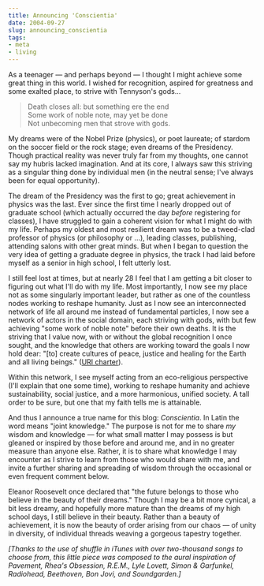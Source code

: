 ```yaml
---
title: Announcing 'Conscientia'
date: 2004-09-27
slug: announcing_conscientia
tags:
- meta
- living
---
```


As a teenager &mdash; and perhaps beyond &mdash; I thought I might achieve some
great thing in this world. I wished for recognition, aspired for greatness and
some exalted place, to strive with Tennyson's gods...

> Death closes all: but something ere the end<br>
> Some work of noble note, may yet be done<br>
> Not unbecoming men that strove with gods.

<!-- truncate -->

My dreams were of the Nobel Prize (physics), or poet laureate; of stardom on the
soccer field or the rock stage; even dreams of the Presidency. Though practical
reality was never truly far from my thoughts, one cannot say my hubris lacked imagination.
And at its core, I always saw this striving as a singular thing done by individual
men (in the neutral sense; I've always been for equal opportunity).

The dream of the Presidency was the first to go; great achievement in physics
was the last. Ever since the first time I nearly dropped out of graduate school
(which actually occurred the day _before_ registering for classes), I have
struggled to gain a coherent vision for what I might do with my life. Perhaps my
oldest and most resilient dream was to be a tweed-clad professor of physics (or
philosophy or ...), leading classes, publishing, attending salons with other
great minds. But when I began to question the very idea of getting a graduate degree
in physics, the track I had laid before myself as a senior in high school, I felt
utterly lost.

I still feel lost at times, but at nearly 28 I feel that I am getting a bit closer
to figuring out what I'll do with my life. Most importantly, I now see my place
not as some singularly important leader, but rather as one of the countless nodes
working to reshape humanity. Just as I now see an interconnected network of life
all around me instead of fundamental particles, I now see a network of actors in
the social domain, each striving with gods, with but few achieving "some work of
noble note" before their own deaths. It is the striving that I value now, with
or without the global recognition I once sought, and the knowledge that others
are working toward the goals I now hold dear: "[to] create cultures of peace, justice
and healing for the Earth and all living beings." (<a href="http://www.uri.org">URI
charter</a>).

Within this network, I see myself acting from an eco-religious perspective (I'll
explain that one some time), working to reshape humanity and achieve sustainability,
social justice, and a more harmonious, unified society. A tall order to be sure,
but one that my faith tells me is attainable.

And thus I announce a true name for this blog: _Conscientia_. In Latin
the word means "joint knowledge." The purpose is not for me to share _my_ wisdom
and knowledge &mdash; for what small matter I may possess is but gleaned or inspired
by those before and around me, and in no greater measure than anyone else. Rather,
it is to share what knowledge I may encounter as I strive to learn from those who
would share with me, and invite a further sharing and spreading of wisdom through
the occasional or even frequent comment below.

Eleanor Roosevelt once declared that "the future belongs to those who believe
in the beauty of their dreams." Though I may be a bit more cynical, a bit less
dreamy, and hopefully more mature than the dreams of my high school days, I still
believe in their beauty. Rather than a beauty of achievement, it is now the beauty
of order arising from our chaos &mdash; of unity in diversity, of individual threads
weaving a gorgeous tapestry together.

_[Thanks to the use of shuffle in iTunes with over two-thousand songs to choose
from, this little piece was composed to the aural inspiration of Pavement, Rhea's
Obsession, R.E.M., Lyle Lovett, Simon &amp; Garfunkel, Radiohead, Beethoven,
Bon Jovi, and Soundgarden.]_
